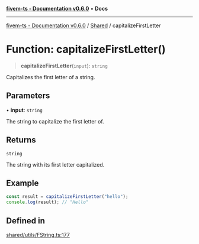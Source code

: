 [**fivem-ts - Documentation v0.6.0**](../../../README.md) • **Docs**

***

[fivem-ts - Documentation v0.6.0](../../../README.md) / [Shared](../README.md) / capitalizeFirstLetter

# Function: capitalizeFirstLetter()

> **capitalizeFirstLetter**(`input`): `string`

Capitalizes the first letter of a string.

## Parameters

• **input**: `string`

The string to capitalize the first letter of.

## Returns

`string`

The string with its first letter capitalized.

## Example

```ts
const result = capitalizeFirstLetter("hello");
console.log(result); // "Hello"
```

## Defined in

[shared/utils/FString.ts:177](https://github.com/Purpose-Dev/fivem-ts/blob/main/src/shared/utils/FString.ts#L177)
